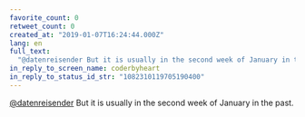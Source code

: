 ```yaml
---
favorite_count: 0
retweet_count: 0
created_at: "2019-01-07T16:24:44.000Z"
lang: en
full_text:
  "@datenreisender But it is usually in the second week of January in the past."
in_reply_to_screen_name: coderbyheart
in_reply_to_status_id_str: "1082310119705190400"
---
```


[@datenreisender](https://twitter.com/datenreisender) But it is usually in the
second week of January in the past.
